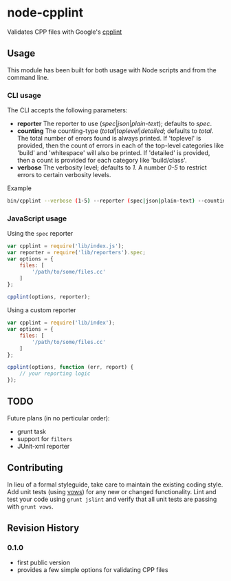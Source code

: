 # node-cpplint

Validates CPP files with Google's [cpplint](http://google-styleguide.googlecode.com/svn/trunk/cpplint/cpplint.py)

## Usage

This module has been built for both usage with Node scripts and from the command line.

### CLI usage

The CLI accepts the following parameters:
- **reporter** The reporter to use (*spec*|*json*|*plain-text*); defaults to *spec*.
- **counting** The counting-type (*total*|*toplevel*|*detailed*; defaults to *total*.  The total number of errors found is always printed. If 'toplevel' is provided, then the count of errors in each of the top-level categories like 'build' and 'whitespace' will also be printed. If 'detailed' is provided, then a count is provided for each category like 'build/class'.
- **verbose** The verbosity level; defaults to *1*.  A number *0-5* to restrict errors to certain verbosity levels.

Example

```bash
bin/cpplint --verbose (1-5) --reporter (spec|json|plain-text) --counting (total|toplevel|detailed) file1 file2 ...
```

### JavaScript usage

Using the `spec` reporter

```javascript
var cpplint = require('lib/index.js');
var reporter = require('lib/reporters').spec;
var options = {
	files: [
		'/path/to/some/files.cc'
	]
};

cpplint(options, reporter);

```

Using a custom reporter

```javascript
var cpplint = require('lib/index');
var options = {
	files: [
		'/path/to/some/files.cc'
	]
};

cpplint(options, function (err, report) {
	// your reporting logic
});


```


## TODO

Future plans (in no perticular order):
- grunt task
- support for `filters`
- JUnit-xml reporter


## Contributing

In lieu of a formal styleguide, take care to maintain the existing coding style.  Add unit tests (using [vows](https://github.com/cloudhead/vows)) for any new or changed functionality.  Lint and test your code using `grunt jslint` and verify that all unit tests are passing with `grunt vows`.

## Revision History

### 0.1.0

- first public version
- provides a few simple options for validating CPP files
